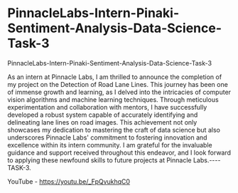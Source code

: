 # PinnacleLabs-Intern-Pinaki-Sentiment-Analysis-Data-Science-Task-3
PinnacleLabs-Intern-Pinaki-Sentiment-Analysis-Data-Science-Task-3

As an intern at Pinnacle Labs, I am thrilled to announce the completion of my project on the Detection of Road Lane Lines. This journey has been one of immense growth and learning, as I delved into the intricacies of computer vision algorithms and machine learning techniques. Through meticulous experimentation and collaboration with mentors, I have successfully developed a robust system capable of accurately identifying and delineating lane lines on road images. This achievement not only showcases my dedication to mastering the craft of data science but also underscores Pinnacle Labs' commitment to fostering innovation and excellence within its intern community. I am grateful for the invaluable guidance and support received throughout this endeavor, and I look forward to applying these newfound skills to future projects at Pinnacle Labs.----TASK-3.

YouTube - https://youtu.be/_FpQvukhqC0
